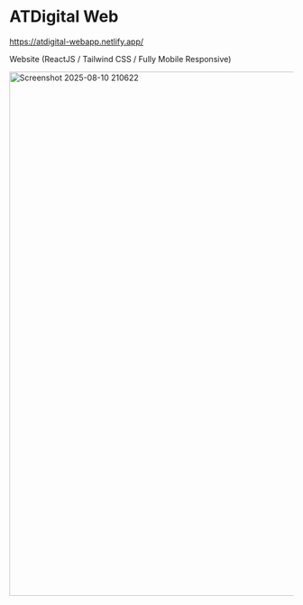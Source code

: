 # ATDigital Web

https://atdigital-webapp.netlify.app/

Website (ReactJS / Tailwind CSS / Fully Mobile Responsive)

<img width="1897" height="930" alt="Screenshot 2025-08-10 210622" src="https://github.com/user-attachments/assets/3199a809-0cfd-40e4-a67a-e083eb48c0b2" />
